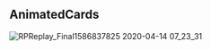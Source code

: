 ## AnimatedCards

![RPReplay_Final1586837825 2020-04-14 07_23_31](https://user-images.githubusercontent.com/4906243/79186061-44b5b100-7e21-11ea-8c9c-1f0f8079b8f3.gif)
